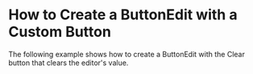 # How to Create a ButtonEdit with a Custom Button


<p>The following example shows how to create a ButtonEdit with the Clear button that clears the editor's value.</p>

<br/>


